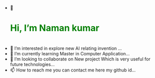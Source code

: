 - 👋 <h1 style='color:green;'> Hi, I’m  Naman kumar <h1> 
- 👀 I’m interested in explore new AI relating invention  ...
- 🌱 I’m currently learning  Master in Computer Application...
- 💞️ I’m looking to collaborate on New project Which is very useful for future technologies...
- 📫 How to reach me you can contact me here my github id...

<!---
Namankumar199/Namankumar199 is a ✨ special ✨ repository because its `README.md` (this file) appears on your GitHub profile.
You can click the Preview link to take a look at your changes.
--->
